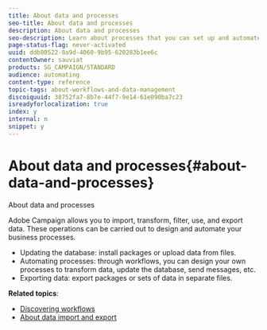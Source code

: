 ```yaml
---
title: About data and processes
seo-title: About data and processes
description: About data and processes
seo-description: Learn about processes that you can set up and automate with Adobe Campaign.
page-status-flag: never-activated
uuid: ddb80522-8a9d-4060-9b95-620283b1ee6c
contentOwner: sauviat
products: SG_CAMPAIGN/STANDARD
audience: automating
content-type: reference
topic-tags: about-workflows-and-data-management
discoiquuid: 38752fa7-8b7e-44f7-9e14-61e090ba7c23
isreadyforlocalization: true
index: y
internal: n
snippet: y
---
```


# About data and processes{#about-data-and-processes}

About data and processes

Adobe Campaign allows you to import, transform, filter, use, and export data. These operations can be carried out to design and automate your business processes.

* Updating the database: install packages or upload data from files.
* Automating processes: through workflows, you can design your own processes to transform data, update the database, send messages, etc.
* Exporting data: export packages or sets of data in separate files.

**Related topics**:

* [Discovering workflows](../../automating/using/discovering-workflows.md)
* [About data import and export](../../automating/using/about-data-import-and-export.md)

